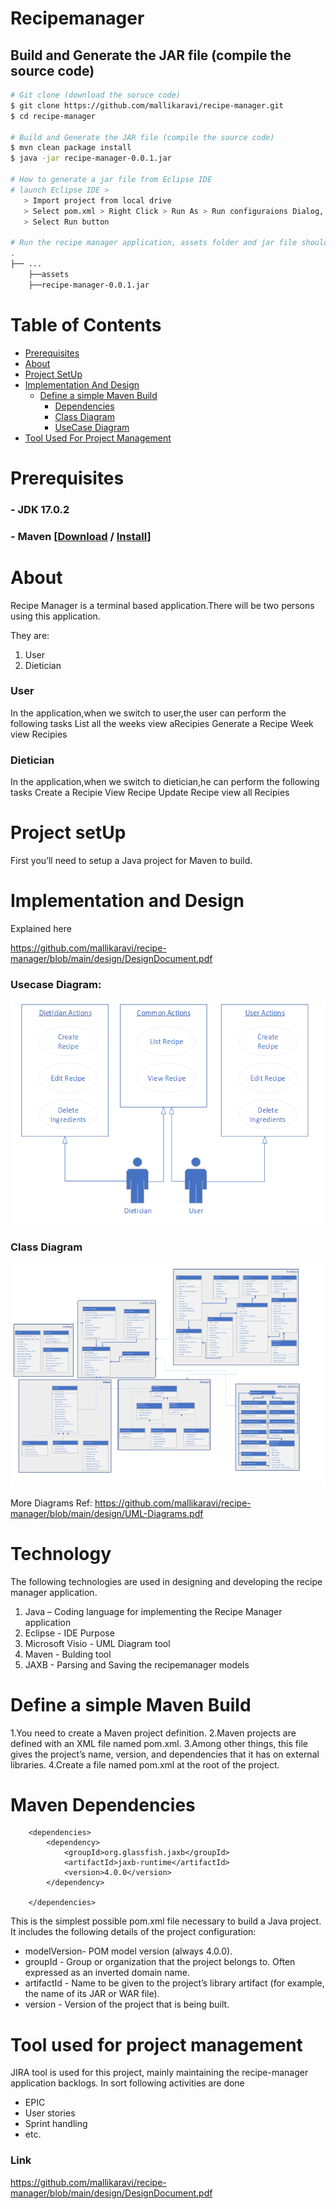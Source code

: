 
# Recipemanager

## Build and Generate the JAR file (compile the source code)
```bash
# Git clone (download the soruce code)
$ git clone https://github.com/mallikaravi/recipe-manager.git
$ cd recipe-manager

# Build and Generate the JAR file (compile the source code)
$ mvn clean package install 
$ java -jar recipe-manager-0.0.1.jar  

# How to generate a jar file from Eclipse IDE
# launch Eclipse IDE >
   > Import project from local drive
   > Select pom.xml > Right Click > Run As > Run configuraions Dialog, Enter "clean package install" in Goals text box 
   > Select Run button

# Run the recipe manager application, assets folder and jar file should be in same path.
.
├── ...
    ├──assets
    ├──recipe-manager-0.0.1.jar
```
# Table of Contents
<!--ts-->
   * [Prerequisites](#prerequisites)
   * [About](#about)
   * [Project SetUp](#project-setup)
   * [Implementation And Design](#implementation-and-design)
      * [Define a simple Maven Build](#define-a-simple-maven-build)
        * [Dependencies](#dependencies)
        * [Class Diagram](#class-diagram)
        * [UseCase Diagram](#usecase-diagram)
   *  [Tool Used For Project Management](#tool-used-for-project-management)

        
<!--te-->


Prerequisites
============
### - JDK 17.0.2
### - Maven [[Download](https://maven.apache.org/download.cgi) / [Install](https://maven.apache.org/install.html)]



About
============
Recipe Manager is a terminal based application.There will be two persons using this application.

They are:

1. User
2. Dietician

  ### User
  In the application,when we switch to user,the user can perform the following tasks
    List all the weeks
    view aRecipies
    Generate a Recipe Week
    view Recipies
    
   ### Dietician   
   In the application,when we switch to dietician,he can perform the following tasks
     Create a Recipie
     View Recipe
     Update Recipe
    view all Recipies
  

Project setUp
============
First you’ll need to setup a Java project for Maven to build. 

Implementation and Design
============
Explained here 

https://github.com/mallikaravi/recipe-manager/blob/main/design/DesignDocument.pdf

### Usecase Diagram: 

![](design/UseCaseDiagram.png)

### Class Diagram 

![](design/ClassDiagram.png)

More Diagrams Ref: https://github.com/mallikaravi/recipe-manager/blob/main/design/UML-Diagrams.pdf

Technology
============
The following technologies are used in designing and developing the recipe manager application.

1. Java – Coding language for implementing the Recipe Manager application
2. Eclipse - IDE Purpose 
3. Microsoft Visio - UML Diagram tool
4. Maven - Bulding tool
5. JAXB - Parsing and Saving the recipemanager models

Define a simple Maven Build
============
1.You need to create a Maven project definition.
2.Maven projects are defined with an XML file named pom.xml.
3.Among other things, this file gives the project’s name, version, and dependencies that it has on external libraries.
4.Create a file named pom.xml at the root of the project.

Maven Dependencies
============

```
	<dependencies>
		<dependency>
			<groupId>org.glassfish.jaxb</groupId>
			<artifactId>jaxb-runtime</artifactId>
			<version>4.0.0</version>
		</dependency>

	</dependencies>
```

This is the simplest possible pom.xml file necessary to build a Java project. It includes the following details of the project configuration:

*  modelVersion- POM model version (always 4.0.0).
*  groupId -  Group or organization that the project belongs to. Often expressed as an inverted domain name.
*  artifactId - Name to be given to the project’s library artifact (for example, the name of its JAR or WAR file).
*  version  -  Version of the project that is being built.

Tool used for project management
============
JIRA tool is used for this project, mainly maintaining the recipe-manager application backlogs. In sort following activities are done
- EPIC
- User stories
- Sprint handling
- etc.

### Link 
https://github.com/mallikaravi/recipe-manager/blob/main/design/DesignDocument.pdf




